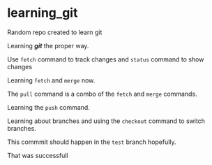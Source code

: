 # learning_git

Random repo created to learn git

Learning **_git_** the proper way.

Use `fetch` command to track changes and `status` command to show changes

Learning `fetch` and `merge` now.

The `pull` command is a combo of the `fetch` and `merge` commands.

Learning the `push` command.

Learning about branches and using the `checkout` command to switch branches.

This commmit should happen in the `test` branch hopefully.

That was successfull

